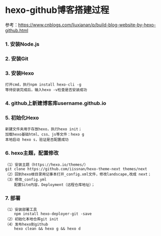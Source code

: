 # hexo-github博客搭建过程
参考：https://www.cnblogs.com/liuxianan/p/build-blog-website-by-hexo-github.html

### 1. 安装Node.js
### 2. 安装Git
### 3. 安装Hexo
	打开cmd，执行npm install hexo-cli -g
	等待安装完成后，输入hexo -v检查是否安装成功
### 4. github上新建博客库username.github.io
### 5. 初始化Hexo
	新建文件夹用于存放hexo，执行hexo init；
	加载hexo基础html、css、js等文件：hexo g
	本地启动 hexo s，验证是否配置成功
### 6. hexo主题，配置修改
	（1）安装主题（https://hexo.io/themes/）
	git clone https://github.com/iissnan/hexo-theme-next themes/next
	（2）回到hexo根目录用记事本打开_config.xml文件，修改landscape,改成 next；
	（3）修改_config.yml
		配置Site内容，Deployment（远程仓库地址）；
### 7. 部署
	（1）安装部署工具
		npm install hexo-deployer-git -save
	（2）初始化本地仓库git init
	（4）发布hexo到github
		hexo clean && hexo g && hexo d

		
		
